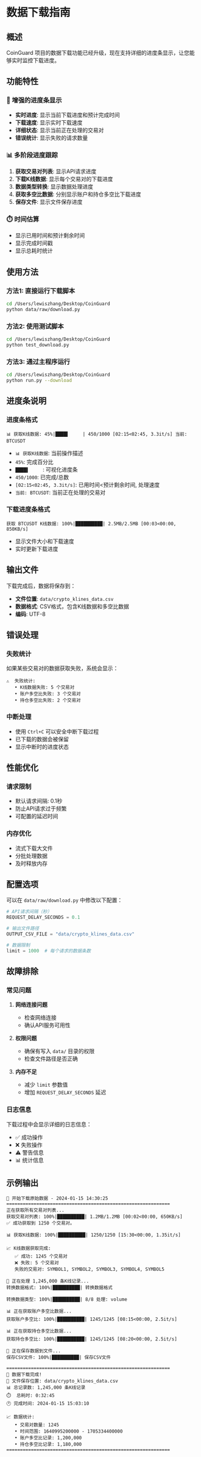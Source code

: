 # 数据下载指南

## 概述

CoinGuard 项目的数据下载功能已经升级，现在支持详细的进度条显示，让您能够实时监控下载进度。

## 功能特性

### 🚀 增强的进度条显示
- **实时进度**: 显示当前下载进度和预计完成时间
- **下载速度**: 显示实时下载速度
- **详细状态**: 显示当前正在处理的交易对
- **错误统计**: 显示失败的请求数量

### 📊 多阶段进度跟踪
1. **获取交易对列表**: 显示API请求进度
2. **下载K线数据**: 显示每个交易对的下载进度
3. **数据类型转换**: 显示数据处理进度
4. **获取多空比数据**: 分别显示账户和持仓多空比下载进度
5. **保存文件**: 显示文件保存进度

### ⏱️ 时间估算
- 显示已用时间和预计剩余时间
- 显示完成时间戳
- 显示总耗时统计

## 使用方法

### 方法1: 直接运行下载脚本
```bash
cd /Users/lewiszhang/Desktop/CoinGuard
python data/raw/download.py
```

### 方法2: 使用测试脚本
```bash
cd /Users/lewiszhang/Desktop/CoinGuard
python test_download.py
```

### 方法3: 通过主程序运行
```bash
cd /Users/lewiszhang/Desktop/CoinGuard
python run.py --download
```

## 进度条说明

### 进度条格式
```
📊 获取K线数据: 45%|████▌     | 450/1000 [02:15<02:45, 3.3it/s] 当前: BTCUSDT
```

- `📊 获取K线数据`: 当前操作描述
- `45%`: 完成百分比
- `████▌     `: 可视化进度条
- `450/1000`: 已完成/总数
- `[02:15<02:45, 3.3it/s]`: 已用时间<预计剩余时间, 处理速度
- `当前: BTCUSDT`: 当前正在处理的交易对

### 下载进度条格式
```
获取 BTCUSDT K线数据: 100%|██████████| 2.5MB/2.5MB [00:03<00:00, 850KB/s]
```

- 显示文件大小和下载速度
- 实时更新下载进度

## 输出文件

下载完成后，数据将保存到：
- **文件位置**: `data/crypto_klines_data.csv`
- **数据格式**: CSV格式，包含K线数据和多空比数据
- **编码**: UTF-8

## 错误处理

### 失败统计
如果某些交易对的数据获取失败，系统会显示：
```
⚠️  失败统计:
   • K线数据失败: 5 个交易对
   • 账户多空比失败: 3 个交易对
   • 持仓多空比失败: 2 个交易对
```

### 中断处理
- 使用 `Ctrl+C` 可以安全中断下载过程
- 已下载的数据会被保留
- 显示中断时的进度状态

## 性能优化

### 请求限制
- 默认请求间隔: 0.1秒
- 防止API请求过于频繁
- 可配置的延迟时间

### 内存优化
- 流式下载大文件
- 分批处理数据
- 及时释放内存

## 配置选项

可以在 `data/raw/download.py` 中修改以下配置：

```python
# API请求间隔（秒）
REQUEST_DELAY_SECONDS = 0.1

# 输出文件路径
OUTPUT_CSV_FILE = "data/crypto_klines_data.csv"

# 数据限制
limit = 1000  # 每个请求的数据条数
```

## 故障排除

### 常见问题

1. **网络连接问题**
   - 检查网络连接
   - 确认API服务可用性

2. **权限问题**
   - 确保有写入 `data/` 目录的权限
   - 检查文件路径是否正确

3. **内存不足**
   - 减少 `limit` 参数值
   - 增加 `REQUEST_DELAY_SECONDS` 延迟

### 日志信息

下载过程中会显示详细的日志信息：
- ✅ 成功操作
- ❌ 失败操作
- ⚠️ 警告信息
- 📊 统计信息

## 示例输出

```
🚀 开始下载原始数据 - 2024-01-15 14:30:25
============================================================
正在获取所有交易对列表...
获取交易对列表: 100%|██████████| 1.2MB/1.2MB [00:02<00:00, 650KB/s]
✅ 成功获取到 1250 个交易对。

📊 获取K线数据: 100%|██████████| 1250/1250 [15:30<00:00, 1.35it/s]

📈 K线数据获取完成:
   ✅ 成功: 1245 个交易对
   ❌ 失败: 5 个交易对
   失败的交易对: SYMBOL1, SYMBOL2, SYMBOL3, SYMBOL4, SYMBOL5

💾 正在处理 1,245,000 条K线记录...
转换数据格式: 100%|██████████| 转换数据格式

转换数据类型: 100%|██████████| 8/8 处理: volume

📊 正在获取账户多空比数据...
获取账户多空比: 100%|██████████| 1245/1245 [08:15<00:00, 2.5it/s]

📊 正在获取持仓多空比数据...
获取持仓多空比: 100%|██████████| 1245/1245 [08:20<00:00, 2.5it/s]

💾 正在保存数据到文件...
保存CSV文件: 100%|██████████| 保存CSV文件

============================================================
🎉 数据下载完成!
📁 文件保存位置: data/crypto_klines_data.csv
📊 总记录数: 1,245,000 条K线记录
⏱️  总耗时: 0:32:45
🕐 完成时间: 2024-01-15 15:03:10

📈 数据统计:
   • 交易对数量: 1245
   • 时间范围: 1640995200000 - 1705334400000
   • 账户多空比记录: 1,200,000
   • 持仓多空比记录: 1,180,000
============================================================
```
